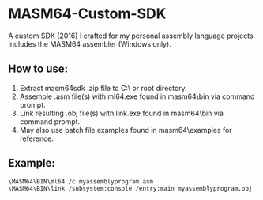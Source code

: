 # MASM64-Custom-SDK
A custom SDK (2016) I crafted for my personal assembly language projects. Includes the MASM64 assembler (Windows only).

## How to use:
1. Extract masm64sdk .zip file to C:\ or root directory.
2. Assemble .asm file(s) with ml64.exe found in masm64\bin via command prompt.
3. Link resulting .obj file(s) with link.exe found in masm64\bin via command prompt.
4. May also use batch file examples found in masm64\examples for reference.

## Example:
```
\MASM64\BIN\ml64 /c myassemblyprogram.asm
\MASM64\BIN\link /subsystem:console /entry:main myassemblyprogram.obj
```
